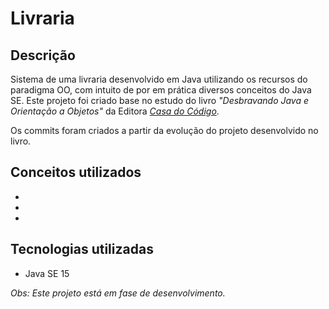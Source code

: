 # Livraria

## Descrição
Sistema de uma livraria desenvolvido em Java utilizando os recursos do paradigma OO, com intuito de por em prática diversos conceitos do Java SE. Este projeto foi criado base no estudo do livro  _"Desbravando Java e Orientação a Objetos"_ da Editora _[Casa do Código](https://www.casadocodigo.com.br/)_. 

Os commits foram criados a partir da evolução do projeto desenvolvido no livro. 

## Conceitos utilizados
- 
- 
- 

## Tecnologias utilizadas 
- Java SE 15


_Obs: Este projeto está em fase de desenvolvimento._